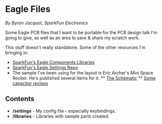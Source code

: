 # Eagle Files

*By Byron Jacquot, SparkFun Electronics*

Some Eagle PCB files that I want to be portable for the PCB design talk I'm going to give, as well as an area to save & share my scratch work.

This stuff doesn't really standalone.  Some of the other resources I'm bringing in:

* [SparkFun's Eagle Components Libraries](https://github.com/sparkfun/SparkFun-Eagle-Libraries)
* [SparkFun's Eagle Settings Repo](https://github.com/sparkfun/SparkFun_Eagle_Settings)
* The sample I've been using for the layout is Eric Archer's Mini Space Rocker.  He's published several items for it.
** [The Schematic](http://www.ericarcher.net/wp-content/uploads/2014/07/mini-space-rockers.pdf)
** [Some capacitor recipes](http://www.ericarcher.net/wp-content/uploads/2014/07/mini-space-rockers-flavas.pdf)


## Contents

* **/settings** - My config file - especially keybindings.
* **/libraries** - Libraries with sample parts created.